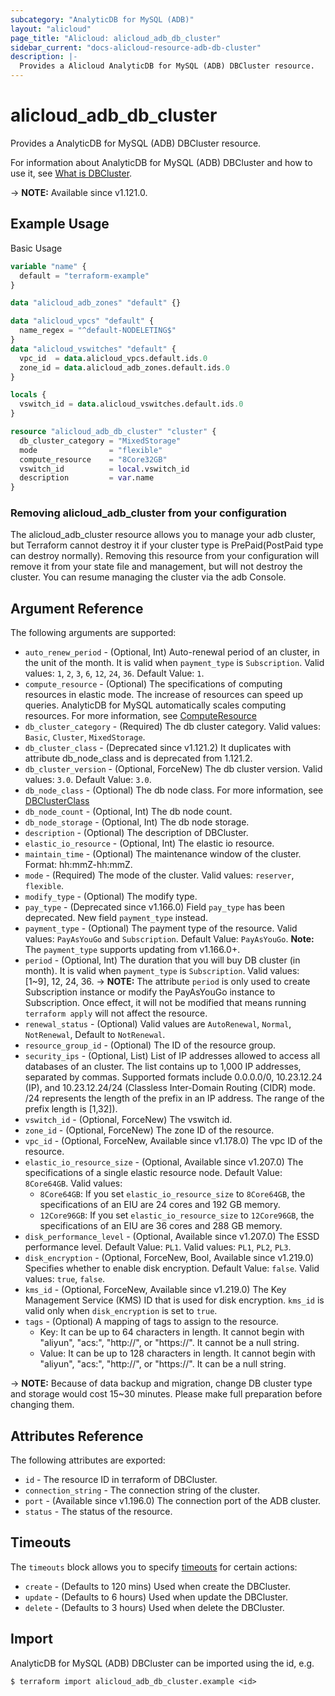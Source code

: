```yaml
---
subcategory: "AnalyticDB for MySQL (ADB)"
layout: "alicloud"
page_title: "Alicloud: alicloud_adb_db_cluster"
sidebar_current: "docs-alicloud-resource-adb-db-cluster"
description: |-
  Provides a Alicloud AnalyticDB for MySQL (ADB) DBCluster resource.
---
```


# alicloud_adb_db_cluster

Provides a AnalyticDB for MySQL (ADB) DBCluster resource.

For information about AnalyticDB for MySQL (ADB) DBCluster and how to use it, see [What is DBCluster](https://www.alibabacloud.com/help/en/analyticdb-for-mysql/developer-reference/api-adb-2021-12-01-createdbcluster).

-> **NOTE:** Available since v1.121.0.

## Example Usage

Basic Usage

```terraform
variable "name" {
  default = "terraform-example"
}

data "alicloud_adb_zones" "default" {}

data "alicloud_vpcs" "default" {
  name_regex = "^default-NODELETING$"
}
data "alicloud_vswitches" "default" {
  vpc_id  = data.alicloud_vpcs.default.ids.0
  zone_id = data.alicloud_adb_zones.default.ids.0
}

locals {
  vswitch_id = data.alicloud_vswitches.default.ids.0
}

resource "alicloud_adb_db_cluster" "cluster" {
  db_cluster_category = "MixedStorage"
  mode                = "flexible"
  compute_resource    = "8Core32GB"
  vswitch_id          = local.vswitch_id
  description         = var.name
}
```

### Removing alicloud_adb_cluster from your configuration

The alicloud_adb_cluster resource allows you to manage your adb cluster, but Terraform cannot destroy it if your cluster type is PrePaid(PostPaid type can destroy normally). Removing this resource from your configuration will remove it from your state file and management, but will not destroy the cluster. You can resume managing the cluster via the adb Console.

## Argument Reference

The following arguments are supported:

* `auto_renew_period` - (Optional, Int) Auto-renewal period of an cluster, in the unit of the month. It is valid when `payment_type` is `Subscription`. Valid values: `1`, `2`, `3`, `6`, `12`, `24`, `36`. Default Value: `1`.
* `compute_resource` - (Optional) The specifications of computing resources in elastic mode. The increase of resources can speed up queries. AnalyticDB for MySQL automatically scales computing resources. For more information, see [ComputeResource](https://www.alibabacloud.com/help/en/analyticdb-for-mysql/developer-reference/api-adb-2019-03-15-describecomputeresource)
* `db_cluster_category` - (Required) The db cluster category. Valid values: `Basic`, `Cluster`, `MixedStorage`.
* `db_cluster_class` - (Deprecated since v1.121.2) It duplicates with attribute db_node_class and is deprecated from 1.121.2.
* `db_cluster_version` - (Optional, ForceNew) The db cluster version. Valid values: `3.0`. Default Value: `3.0`.
* `db_node_class` - (Optional) The db node class. For more information, see [DBClusterClass](https://help.aliyun.com/document_detail/190519.html)
* `db_node_count` - (Optional, Int) The db node count.
* `db_node_storage` - (Optional, Int) The db node storage.
* `description` - (Optional) The description of DBCluster.
* `elastic_io_resource` - (Optional, Int) The elastic io resource.
* `maintain_time` - (Optional) The maintenance window of the cluster. Format: hh:mmZ-hh:mmZ.
* `mode` - (Required) The mode of the cluster. Valid values: `reserver`, `flexible`.
* `modify_type` - (Optional) The modify type.
* `pay_type` - (Deprecated since v1.166.0) Field `pay_type` has been deprecated. New field `payment_type` instead.
* `payment_type` - (Optional) The payment type of the resource. Valid values: `PayAsYouGo` and `Subscription`. Default Value: `PayAsYouGo`. **Note:** The `payment_type` supports updating from v1.166.0+.
* `period` - (Optional, Int) The duration that you will buy DB cluster (in month). It is valid when `payment_type` is `Subscription`. Valid values: [1~9], 12, 24, 36.
-> **NOTE:** The attribute `period` is only used to create Subscription instance or modify the PayAsYouGo instance to Subscription. Once effect, it will not be modified that means running `terraform apply` will not affect the resource.
* `renewal_status` - (Optional) Valid values are `AutoRenewal`, `Normal`, `NotRenewal`, Default to `NotRenewal`.
* `resource_group_id` - (Optional) The ID of the resource group.
* `security_ips` - (Optional, List) List of IP addresses allowed to access all databases of an cluster. The list contains up to 1,000 IP addresses, separated by commas. Supported formats include 0.0.0.0/0, 10.23.12.24 (IP), and 10.23.12.24/24 (Classless Inter-Domain Routing (CIDR) mode. /24 represents the length of the prefix in an IP address. The range of the prefix length is [1,32]).
* `vswitch_id` - (Optional, ForceNew) The vswitch id.
* `zone_id` - (Optional, ForceNew) The zone ID of the resource.
* `vpc_id` - (Optional, ForceNew, Available since v1.178.0) The vpc ID of the resource.
* `elastic_io_resource_size` - (Optional, Available since v1.207.0) The specifications of a single elastic resource node. Default Value: `8Core64GB`. Valid values:
  - `8Core64GB`: If you set `elastic_io_resource_size` to `8Core64GB`, the specifications of an EIU are 24 cores and 192 GB memory.
  - `12Core96GB`: If you set `elastic_io_resource_size` to `12Core96GB`, the specifications of an EIU are 36 cores and 288 GB memory.
* `disk_performance_level` - (Optional, Available since v1.207.0) The ESSD performance level. Default Value: `PL1`. Valid values: `PL1`, `PL2`, `PL3`.
* `disk_encryption` - (Optional, ForceNew, Bool, Available since v1.219.0) Specifies whether to enable disk encryption. Default Value: `false`. Valid values: `true`, `false`.
* `kms_id` - (Optional, ForceNew, Available since v1.219.0) The Key Management Service (KMS) ID that is used for disk encryption. `kms_id` is valid only when `disk_encryption` is set to `true`.
* `tags` - (Optional) A mapping of tags to assign to the resource.
  - Key: It can be up to 64 characters in length. It cannot begin with "aliyun", "acs:", "http://", or "https://". It cannot be a null string.
  - Value: It can be up to 128 characters in length. It cannot begin with "aliyun", "acs:", "http://", or "https://". It can be a null string.

-> **NOTE:** Because of data backup and migration, change DB cluster type and storage would cost 15~30 minutes. Please make full preparation before changing them.

## Attributes Reference

The following attributes are exported:

* `id` - The resource ID in terraform of DBCluster.
* `connection_string` - The connection string of the cluster.
* `port` - (Available since v1.196.0) The connection port of the ADB cluster.
* `status` - The status of the resource.

## Timeouts

The `timeouts` block allows you to specify [timeouts](https://www.terraform.io/docs/configuration-0-11/resources.html#timeouts) for certain actions:

* `create` - (Defaults to 120 mins) Used when create the DBCluster.
* `update` - (Defaults to 6  hours) Used when update the DBCluster.
* `delete` - (Defaults to 3 hours) Used when delete the DBCluster.

## Import

AnalyticDB for MySQL (ADB) DBCluster can be imported using the id, e.g.

```shell
$ terraform import alicloud_adb_db_cluster.example <id>
```
